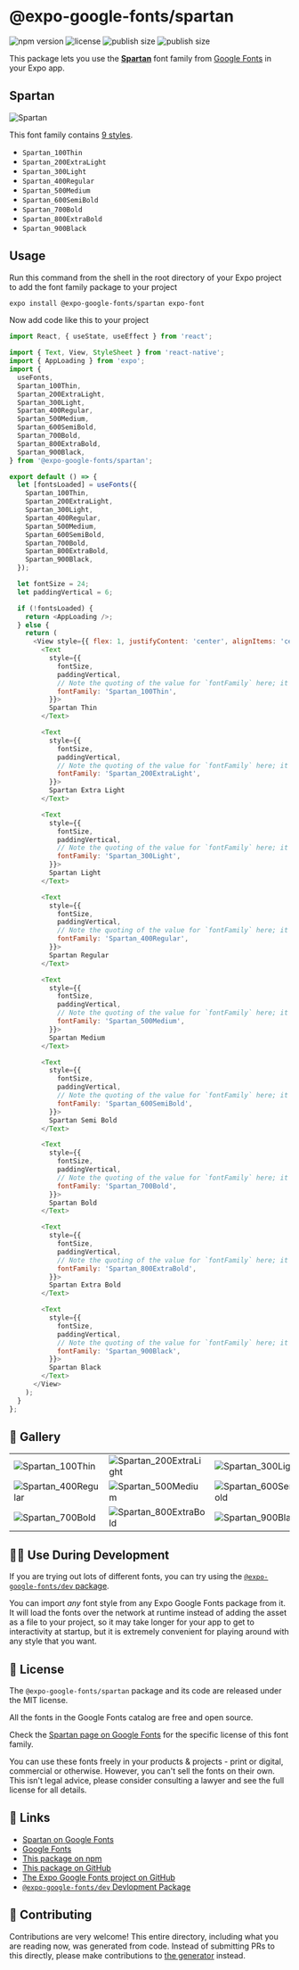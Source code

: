 # @expo-google-fonts/spartan

![npm version](https://flat.badgen.net/npm/v/@expo-google-fonts/spartan)
![license](https://flat.badgen.net/github/license/expo/google-fonts)
![publish size](https://flat.badgen.net/packagephobia/install/@expo-google-fonts/spartan)
![publish size](https://flat.badgen.net/packagephobia/publish/@expo-google-fonts/spartan)

This package lets you use the [**Spartan**](https://fonts.google.com/specimen/Spartan) font family from [Google Fonts](https://fonts.google.com/) in your Expo app.

## Spartan

![Spartan](./font-family.png)

This font family contains [9 styles](#-gallery).

- `Spartan_100Thin`
- `Spartan_200ExtraLight`
- `Spartan_300Light`
- `Spartan_400Regular`
- `Spartan_500Medium`
- `Spartan_600SemiBold`
- `Spartan_700Bold`
- `Spartan_800ExtraBold`
- `Spartan_900Black`

## Usage

Run this command from the shell in the root directory of your Expo project to add the font family package to your project
```sh
expo install @expo-google-fonts/spartan expo-font
```

Now add code like this to your project
```js
import React, { useState, useEffect } from 'react';

import { Text, View, StyleSheet } from 'react-native';
import { AppLoading } from 'expo';
import {
  useFonts,
  Spartan_100Thin,
  Spartan_200ExtraLight,
  Spartan_300Light,
  Spartan_400Regular,
  Spartan_500Medium,
  Spartan_600SemiBold,
  Spartan_700Bold,
  Spartan_800ExtraBold,
  Spartan_900Black,
} from '@expo-google-fonts/spartan';

export default () => {
  let [fontsLoaded] = useFonts({
    Spartan_100Thin,
    Spartan_200ExtraLight,
    Spartan_300Light,
    Spartan_400Regular,
    Spartan_500Medium,
    Spartan_600SemiBold,
    Spartan_700Bold,
    Spartan_800ExtraBold,
    Spartan_900Black,
  });

  let fontSize = 24;
  let paddingVertical = 6;

  if (!fontsLoaded) {
    return <AppLoading />;
  } else {
    return (
      <View style={{ flex: 1, justifyContent: 'center', alignItems: 'center' }}>
        <Text
          style={{
            fontSize,
            paddingVertical,
            // Note the quoting of the value for `fontFamily` here; it expects a string!
            fontFamily: 'Spartan_100Thin',
          }}>
          Spartan Thin
        </Text>

        <Text
          style={{
            fontSize,
            paddingVertical,
            // Note the quoting of the value for `fontFamily` here; it expects a string!
            fontFamily: 'Spartan_200ExtraLight',
          }}>
          Spartan Extra Light
        </Text>

        <Text
          style={{
            fontSize,
            paddingVertical,
            // Note the quoting of the value for `fontFamily` here; it expects a string!
            fontFamily: 'Spartan_300Light',
          }}>
          Spartan Light
        </Text>

        <Text
          style={{
            fontSize,
            paddingVertical,
            // Note the quoting of the value for `fontFamily` here; it expects a string!
            fontFamily: 'Spartan_400Regular',
          }}>
          Spartan Regular
        </Text>

        <Text
          style={{
            fontSize,
            paddingVertical,
            // Note the quoting of the value for `fontFamily` here; it expects a string!
            fontFamily: 'Spartan_500Medium',
          }}>
          Spartan Medium
        </Text>

        <Text
          style={{
            fontSize,
            paddingVertical,
            // Note the quoting of the value for `fontFamily` here; it expects a string!
            fontFamily: 'Spartan_600SemiBold',
          }}>
          Spartan Semi Bold
        </Text>

        <Text
          style={{
            fontSize,
            paddingVertical,
            // Note the quoting of the value for `fontFamily` here; it expects a string!
            fontFamily: 'Spartan_700Bold',
          }}>
          Spartan Bold
        </Text>

        <Text
          style={{
            fontSize,
            paddingVertical,
            // Note the quoting of the value for `fontFamily` here; it expects a string!
            fontFamily: 'Spartan_800ExtraBold',
          }}>
          Spartan Extra Bold
        </Text>

        <Text
          style={{
            fontSize,
            paddingVertical,
            // Note the quoting of the value for `fontFamily` here; it expects a string!
            fontFamily: 'Spartan_900Black',
          }}>
          Spartan Black
        </Text>
      </View>
    );
  }
};

```

## 🔡 Gallery


||||
|-|-|-|
|![Spartan_100Thin](./Spartan_100Thin.ttf.png)|![Spartan_200ExtraLight](./Spartan_200ExtraLight.ttf.png)|![Spartan_300Light](./Spartan_300Light.ttf.png)||
|![Spartan_400Regular](./Spartan_400Regular.ttf.png)|![Spartan_500Medium](./Spartan_500Medium.ttf.png)|![Spartan_600SemiBold](./Spartan_600SemiBold.ttf.png)||
|![Spartan_700Bold](./Spartan_700Bold.ttf.png)|![Spartan_800ExtraBold](./Spartan_800ExtraBold.ttf.png)|![Spartan_900Black](./Spartan_900Black.ttf.png)||


## 👩‍💻 Use During Development

If you are trying out lots of different fonts, you can try using the [`@expo-google-fonts/dev` package](https://github.com/expo/google-fonts/tree/master/font-packages/dev#readme).

You can import *any* font style from any Expo Google Fonts package from it. It will load the fonts
over the network at runtime instead of adding the asset as a file to your project, so it may take longer
for your app to get to interactivity at startup, but it is extremely convenient
for playing around with any style that you want.

## 📖 License

The `@expo-google-fonts/spartan` package and its code are released under the MIT license.

All the fonts in the Google Fonts catalog are free and open source.

Check the [Spartan page on Google Fonts](https://fonts.google.com/specimen/Spartan) for the specific license of this font family.

You can use these fonts freely in your products & projects - print or digital, commercial or otherwise. However, you can't sell the fonts on their own. This isn't legal advice, please consider consulting a lawyer and see the full license for all details.

## 🔗 Links

- [Spartan on Google Fonts](https://fonts.google.com/specimen/Spartan)
- [Google Fonts](https://fonts.google.com/)
- [This package on npm](https://www.npmjs.com/package/@expo-google-fonts/spartan)
- [This package on GitHub](https://github.com/expo/google-fonts/tree/master/font-packages/spartan)
- [The Expo Google Fonts project on GitHub](https://github.com/expo/google-fonts)
- [`@expo-google-fonts/dev` Devlopment Package](https://github.com/expo/google-fonts/tree/master/font-packages/dev)

## 🤝 Contributing

Contributions are very welcome! This entire directory, including what you are reading now, was generated from code. Instead of submitting PRs to this directly, please make contributions to [the generator](https://github.com/expo/google-fonts/tree/master/packages/generator) instead.
